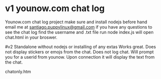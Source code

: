# v1 younow.com chat log

Younow.com  chat log project
make sure  and  install nodejs  before  hand 
email  me  at  santiago.puppylinux@gmail.com  if you have  any questions
to see the chat log  find the username  and  .txt file 
run node index.js 
will open  chat.html in your broswer. 

#v2 Standalone without  nodejs  or  installing  of  any extas 
Works great. Does not display stickers  or emojs  from the chat. 
Does not log chat.  Will prompt you for a userid  from younow.  Upon  connection  it will display  the  text  from the chat. 

chatonly.htm  
